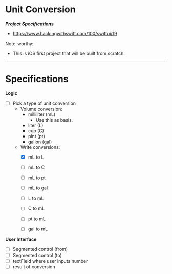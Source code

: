 #  Unit Conversion
***Project Specifications***
- https://www.hackingwithswift.com/100/swiftui/19

Note-worthy:
- This is iOS first project that will be built from scratch.
___

# Specifications
**Logic**
- [ ] Pick a type of unit conversion
    - Volume conversion:
        - milliliter (mL)
            - Use this as basis.
        - liter (L)
        - cup (C)
        - pint (pt)
        - gallon (gal)
    - Write conversions:
        - [x] mL to L
        - [ ] mL to C
        - [ ] mL to pt
        - [ ] mL to gal
        
        - [ ] L to mL
        - [ ] C to mL
        - [ ] pt to mL
        - [ ] gal to mL
        
**User Interface**
- [ ] Segmented control (from) 
- [ ] Segmented control (to)
- [ ] textField where user inputs number
- [ ] result of conversion

